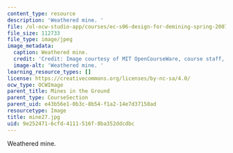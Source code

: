 ```yaml
---
content_type: resource
description: 'Weathered mine. '
file: /ol-ocw-studio-app/courses/ec-s06-design-for-demining-spring-2007/9e2524716cfd4111516f8ba352ddcdbc_mine27.jpg
file_size: 112733
file_type: image/jpeg
image_metadata:
  caption: Weathered mine.
  credit: 'Credit: Image courtesy of MIT OpenCourseWare, course staff, and students.'
  image-alt: 'Weathered mine. '
learning_resource_types: []
license: https://creativecommons.org/licenses/by-nc-sa/4.0/
ocw_type: OCWImage
parent_title: Mines in the Ground
parent_type: CourseSection
parent_uid: e43b56e1-0b3c-8b54-f1a2-14e7d37158ad
resourcetype: Image
title: mine27.jpg
uid: 9e252471-6cfd-4111-516f-8ba352ddcdbc
---
```

Weathered mine. 